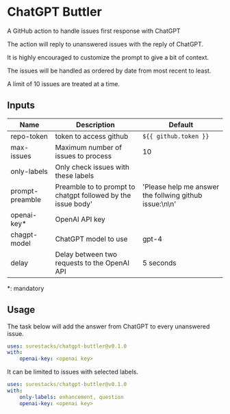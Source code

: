 # ChatGPT Buttler

A GitHub action to handle issues first response with ChatGPT

The action will reply to unanswered issues with the reply of ChatGPT. 

It is highly encouraged to customize the prompt to give a bit of context.

The issues will be handled as ordered by date from most recent to least.

A limit of 10 issues are treated at a time.

## Inputs

Name | Description | Default 
-- | --- | ---
repo-token | token to access github | ```${{ github.token }}```
max-issues | Maximum number of issues to process | 10
only-labels | Only check issues with these labels | 
prompt-preamble | Preamble to to prompt to chatgpt followed by the issue body' | 'Please help me answer the follwing github issue:\n\n'
openai-key* | OpenAI API key | |
chagpt-model | ChatGPT model to use | gpt-4
delay | Delay between two requests to the OpenAI API | 5 seconds

*: mandatory

## Usage

The task below will add the answer from ChatGPT to every unanswered issue.

```yaml
uses: surestacks/chatgpt-buttler@v0.1.0
with:
    openai-key: <openai key>
```

It can be limited to issues with selected labels.

```yaml
uses: surestacks/chatgpt-buttler@v0.1.0
with:
    only-labels: enhancement, question
    openai-key: <openai key>
```
